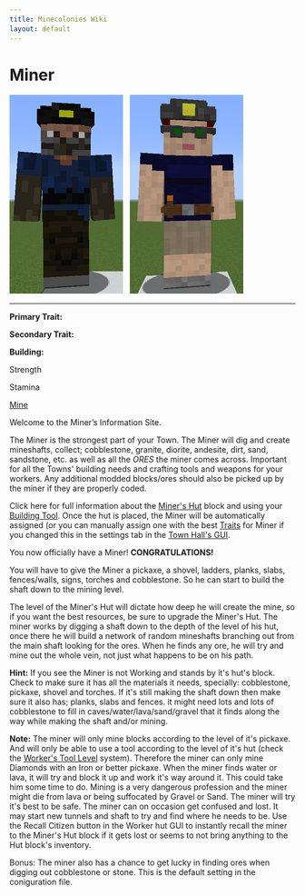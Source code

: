 ```yaml
---
title: Minecolonies Wiki
layout: default
---
```

# Miner

<div class="infobox box text-center">
<img src="../../assets/images/workers/miner_m.png" alt="Miner Male" />&nbsp;&nbsp;&nbsp;<img src="../../assets/images/workers/miner_f.png" alt="Miner Female" />
<hr />
  <div class="row section-text text-left">
    <div class="col">
      <p><strong>Primary Trait:</strong></p>
      <p><strong>Secondary Trait:</strong></p>
      <p><strong>Building:</strong></p>
    </div>
    <div class="col">
      <p class="traitp">Strength</p>
      <p class="traits">Stamina</p>
      <p><a href="../buildings/mine">Mine</a></p>
    </div>
  </div>
</div>

Welcome to the Miner’s Information Site.

The Miner is the strongest part of your Town. The Miner will dig and create mineshafts, collect; cobblestone, granite, diorite, andesite, dirt, sand, sandstone, etc. as well as all the *ORES* the miner comes across. Important for all the Towns' building needs and crafting tools and weapons for your workers. Any additional modded blocks/ores should also be picked up by the miner if they are properly coded.

Click here for full information about the [Miner's Hut](../buildings/mine) block and using your [Building Tool](../items/buildingtool). Once the hut is placed, the Miner will be automatically assigned (or you can manually assign one with the best [Traits](../systems/workerinfo) for Miner if you changed this in the settings tab in the [Town Hall's GUI](../buildings/townhall).

You now officially have a Miner! **CONGRATULATIONS!**

You will have to give the Miner a pickaxe, a shovel, ladders, planks, slabs, fences/walls, signs, torches and cobblestone. So he can start to build the shaft down to the mining level.

The level of the Miner's Hut will dictate how deep he will create the mine, so if you want the best resources, be sure to upgrade the Miner's Hut. The miner works by digging a shaft down to the depth of the level of his hut, once there he will build a network of random mineshafts branching out from the main shaft looking for the ores. When he finds any ore, he will try and mine out the whole vein, not just what happens to be on his path.

**Hint:** If you see the Miner is not Working and stands by it's hut's block. Check to make sure it has all the materials it needs, specially: cobblestone, pickaxe, shovel and torches. If it's still making the shaft down then make sure it also has; planks, slabs and fences. it might need lots and lots of cobblestone to fill in caves/water/lava/sand/gravel that it finds along the way while making the shaft and/or mining.

**Note:** The miner will only mine blocks according to the level of it's pickaxe. And will only be able to use a tool according to the level of it's hut (check the [Worker's Tool Level](../systems/workerinfo) system). Therefore the miner can only mine Diamonds with an Iron or better pickaxe. When the miner finds water or lava, it will try and block it up and work it's way around it. This could take him some time to do. Mining is a very dangerous profession and the miner might die from lava or being suffocated by Gravel or Sand. The miner will try it's best to be safe. The miner can on occasion get confused and lost. It may start new tunnels and shaft to try and find where he needs to be. Use the Recall Citizen button in the Worker hut GUI to instantly recall the miner to the Miner's Hut block if it gets lost or seems to not bring anything to the Hut block's inventory.

Bonus: The miner also has a chance to get lucky in finding ores when digging out cobblestone or stone.
This is the default setting in the coniguration file.
